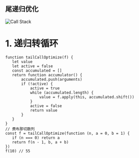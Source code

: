 尾递归优化
----------------
![Call Stack](https://github.com/pyz1989/Solution/blob/master/Image/CallStack.png)
# 1. 递归转循环

 ```
function tailCallOptimize(f) {
    let value
    let active = false
    const accumulated = []
    return function accumulator() {
        accumulated.push(arguments)
        if (!active) {
            active = true
            while (accumulated.length) {
                value = f.apply(this, accumulated.shift())
            }
            active = false
            return value
        }
    }
}
// 费布那切数列
const f = tailCallOptimize(function (n, a = 0, b = 1) {
    if (n === 0) return a
    return f(n - 1, b, a + b)
})
f(10) // 55
```


